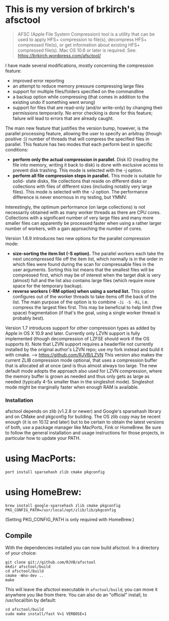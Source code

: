 # This is my version of brkirch's afsctool

> AFSC (Apple File System Compression) tool is a utility that can be used
to apply HFS+ compression to file(s), decompress HFS+ compressed file(s), or
get information about existing HFS+ compressed file(s).
Mac OS 10.6 or later is required. See: https://brkirch.wordpress.com/afsctool/

I have made several modifications, mostly concerning the compression feature:
- improved error reporting
- an attempt to reduce memory pressure compressing large files
- support for multiple files/folders specified on the commandline
- a backup option while compressing (that comes in addition to the existing undo if
  something went wrong)
- support for files that are read-only (and/or write-only) by changing their permissions
  temporarily. No error checking is done for this feature; failure will lead to
  errors that are already caught.


The main new feature that justifies the version bump, however, is the parallel
processing feature, allowing the user to specify an arbitray (though positive :))
number of threads that will compress the specified files in parallel.
This feature has two modes that each perform best in specific conditions:
- **perform only the actual compression in parallel.** Disk IO (reading the file into
  memory, writing it back to disk) is done with exclusive access to prevent disk
  trashing. This mode is selected with the -j option.
- **perform all file compression steps in parallel.** This mode is suitable for solid-
  state disks, file collections that reside on different disks or collections with
  files of different sizes (including notably very large files). This mode is
  selected with the -J option.
The performance difference is never enormous in my testing, but YMMV.

Interestingly, the optimum performance (on large collections) is not necessarily
obtained with as many worker threads as there are CPU cores. Collections with
a significant number of very large files and many more smaller files can apparently
be processed faster when using a rather larger number of workers, with a gain
approaching the number of cores.

Version 1.6.9 introduces two new options for the parallel compression mode:
- **size-sorting the item list (-S option).** The parallel workers each take the next
  uncompressed file off the item list, which normally is in the order in which
  files were found during the scan for compressable files in the user arguments.
  Sorting this list means that the smallest files will be compressed first, which
  may be of interest when the target disk is very (almost) full and the list also
  contains large files (which require more space for the temporary backup).
- **reverse workers (-RM option) when using a sorted list.** This option configures <M>
  out of the <N> worker threads to take items off the back of the list. The main
  purpose of the option is to combine `-Ji -S -Ri`, i.e. compress the largest files
  first. This may be beneficial to help limit (free space) fragmentation (if that's
  the goal, using a single worker thread is probably best).

Version 1.7 introduces support for other compression types as added by Apple in OS X 10.9
and later. Currently only LZVN support is fully implemented (though decompression of LZFSE
should work if the OS supports it). Note that LZVN support requires a headerfile not
currently installed by the original author's LZVN repo; use my fork instead and build it
with cmake. --> https://github.com/RJVB/LZVN
This version also makes the current ZLIB compression mode optional, that uses a compression
buffer that is allocated all at once (and is thus almost always too large. The new default
mode adopts the approach also used for LZVN compression, where the memory buffer is grown
as needed and thus only gets as large as needed (typically 4-5x smaller than in the singleshot
mode). Singleshot mode might be marginally faster when enough RAM is available.


### Installation

afsctool depends on zlib (v1.2.8 or newer) and Google's sparsehash library and on CMake
and pkgconfig for building. The OS zlib copy may be recent enough (it is on 10.12 and later) but to be
certain to obtain the latest versions of both, use a package manager like MacPorts, Fink
or HomeBrew. Be sure to follow the general installation and usage instructions for those
projects, in particular how to update your PATH.

# using MacPorts:
```shell
port install sparsehash zlib cmake pkgconfig
```

# using HomeBrew:
```shell
brew install google-sparsehash zlib cmake pkgconfig
PKG_CONFIG_PATH=/usr/local/opt/zlib/lib/pkgconfig
```
(Setting PKG_CONFIG_PATH is only required with HomeBrew.)

## Compile
With the dependencies installed you can now build afsctool. In a directory of your choice:
```shell
git clone git://github.com/RJVB/afsctool
mkdir afsctool/build
cd afsctool/build
cmake -Wno-dev ..
make
```

This will leave the afsctool executable in `afsctool/build`; you can move it anywhere
you like from there. You can also do an "official" install, to /usr/local/bin by
default:
```shell
cd afsctool/build
sudo make install/fast V=1 VERBOSE=1
```
